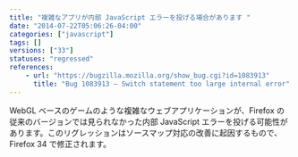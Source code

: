 ```yaml
---
title: "複雑なアプリが内部 JavaScript エラーを投げる場合があります "
date: "2014-07-22T05:06:26-04:00"
categories: ["javascript"]
tags: []
versions: ["33"]
statuses: "regressed"
references:
    - url: "https://bugzilla.mozilla.org/show_bug.cgi?id=1083913"
      title: "Bug 1083913 – Switch statement too large internal error"
---
```

WebGL ベースのゲームのような複雑なウェブアプリケーションが、Firefox の従来のバージョンでは見られなかった内部 JavaScript エラーを投げる可能性があります。このリグレッションはソースマップ対応の改善に起因するもので、Firefox 34 で修正されます。
